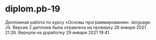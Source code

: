# diplom.pb-19
Дипломная работа по курсу  «Основы программирования». language: JS.
Версия 2 диплома была отравлена на проверку 28 января 2021 21:26. Вернули на доработку 29 января 2021 19:41.
